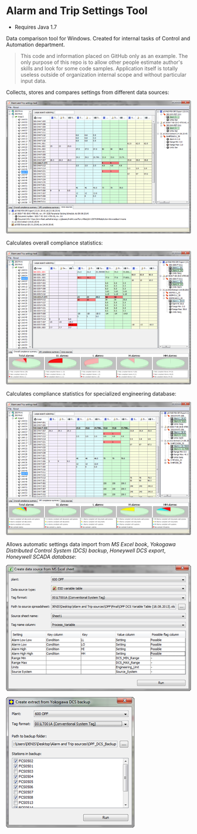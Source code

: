 Alarm and Trip Settings Tool
============================

* Requires Java 1.7

Data comparison tool for Windows. Created for internal tasks of Control and Automation department.

> This code and information placed on GitHub only as an example. The only purpose of this repo is to allow other people estimate author's skills and look for some code samples. Application itself is totally useless outside of organization internal scope and without particular input data.

Collects, stores and compares settings from different data sources:

![](src/main/doc/presentation/images/full_window_with_sources_tab.png?raw=true)

Calculates overall compliance statistics:

![](src/main/doc/presentation/images/full_window_with_overall_compliance_tab.png?raw=true)

Calculates compliance statistics for specialized engineering database:

![](src/main/doc/presentation/images/full_window_with_spi_compliance_tab.png?raw=true)

Allows automatic settings data import from *MS Excel book*, *Yokogawa Distributed Control System (DCS) backup*, *Honeywell DCS export*, *Honeywell SCADA database*:   

![](src/main/doc/presentation/images/create_source_from_excel_dialog.png?raw=true)

![](src/main/doc/presentation/images/create_source_from_yokogawa_dcs_backup_dialog.png?raw=true)
